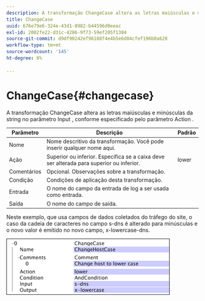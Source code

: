 ```yaml
---
description: A transformação ChangeCase altera as letras maiúsculas e minúsculas da string no parâmetro Input , conforme especificado pelo parâmetro Action .
title: ChangeCase
uuid: 676e79e6-324e-43d1-8982-b44596d0eeac
exl-id: 2002fe22-d31c-4286-9f73-59ef205f1384
source-git-commit: d9df90242ef96188f4e4b5e6d04cfef196b0a628
workflow-type: tm+mt
source-wordcount: '145'
ht-degree: 8%

---
```


# ChangeCase{#changecase}

A transformação ChangeCase altera as letras maiúsculas e minúsculas da string no parâmetro Input , conforme especificado pelo parâmetro Action .

| Parâmetro | Descrição | Padrão |
|---|---|---|
| Nome | Nome descritivo da transformação. Você pode inserir qualquer nome aqui. |  |
| Ação | Superior ou inferior. Especifica se a caixa deve ser alterada para superior ou inferior. | lower |
| Comentários | Opcional. Observações sobre a transformação. |  |
| Condição | Condições de aplicação desta transformação. |  |
| Entrada | O nome do campo da entrada de log a ser usada como entrada. |  |
| Saída | O nome do campo de saída. |  |

Neste exemplo, que usa campos de dados coletados do tráfego do site, o caso da cadeia de caracteres no campo s-dns é alterado para minúsculas e o novo valor é emitido no novo campo, x-lowercase-dns.

![](assets/cfg_TransformationType_ChangeCase.png)
